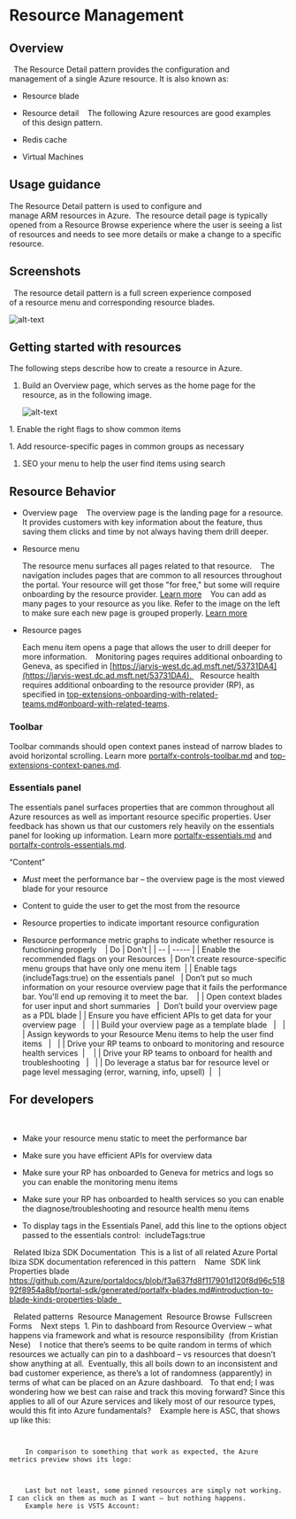 <a name="resource-management"></a>
# Resource Management

<a name="resource-management-overview"></a>
## Overview
 
The Resource Detail pattern provides the configuration and management of a single Azure resource. It is also known as: 

* Resource blade 

* Resource detail 
 
The following Azure resources are good examples of this design pattern.

* Redis cache 

* Virtual Machines 

<a name="resource-management-usage-guidance"></a>
## Usage guidance

The Resource Detail pattern is used to configure and manage ARM resources in Azure.  The resource detail page is typically opened from a Resource Browse experience where the user is seeing a list of resources and needs to see more details or make a change to a specific resource. 

<a name="resource-management-screenshots"></a>
## Screenshots
 
The resource detail pattern is a full screen experience composed of a resource menu and corresponding resource blades.  
      
![alt-text](../media/top-extensions-resources/resourceDetail.png "Resource detail full screen experience")

<a name="resource-management-getting-started-with-resources"></a>
## Getting started with resources

The following steps describe how to create a resource in Azure.

1. Build an Overview page, which serves as the home page for the resource, as in the following image.
      
    ![alt-text](../media/top-extensions-resources/overviewPage.png "Resource detail full screen experience")

1. Enable the right flags to show common items  

1. Add resource-specific pages in common groups as necessary  

1. SEO your menu to help the user find items using search 

<a name="resource-management-resource-behavior"></a>
## Resource Behavior

* Overview page 
 
    The overview page is the landing page for a resource. It provides customers with key information about the feature, thus saving them clicks and time by not always having them drill deeper. 

* Resource menu  
	
	The resource menu surfaces all pages related to that resource. 
	 
	The navigation includes pages that are common to all resources throughout the portal. Your resource will get those "for free," but some will require onboarding by the resource provider. [Learn more](top-blades-resourcemenublade.md) 
	 
	You can add as many pages to your resource as you like. Refer to the image on the left to make sure each new page is grouped properly. [Learn more](top-blades-resourcemenublade.md#add-menu-items-to-the-menu)
	 
* Resource pages  

	Each menu item opens a page that allows the user to drill deeper for more information. 
	 
	Monitoring pages requires additional onboarding to Geneva, as specified in [https://jarvis-west.dc.ad.msft.net/53731DA4](https://jarvis-west.dc.ad.msft.net/53731DA4). 
	 
	Resource health requires additional onboarding to the resource provider (RP), as specified in [top-extensions-onboarding-with-related-teams.md#onboard-with-related-teams](top-extensions-onboarding-with-related-teams.md#onboard-with-related-teams). 
  
<a name="resource-management-resource-behavior-toolbar"></a>
### Toolbar

Toolbar commands should open context panes instead of narrow blades to avoid horizontal scrolling. Learn more [portalfx-controls-toolbar.md](portalfx-controls-toolbar.md) and [top-extensions-context-panes.md](top-extensions-context-panes.md).
 
<a name="resource-management-resource-behavior-essentials-panel"></a>
### Essentials panel

The essentials panel surfaces properties that are common throughout all Azure resources as well as important resource specific properties. User feedback has shown us that our customers rely heavily on the essentials panel for looking up information. Learn more [portalfx-essentials.md](portalfx-essentials.md) and [portalfx-controls-essentials.md](portalfx-controls-essentials.md).

“Content” 

* *Must* meet the performance bar – the overview page is the most viewed blade for your resource  

* Content to guide the user to get the most from the resource 

* Resource properties to indicate important resource configuration
 
* Resource performance metric graphs to indicate whether resource is functioning properly 
 
| Do | Don't |
| -- | ----- |
| Enable the recommended flags on your Resources  | Don’t create resource-specific menu groups that have only one menu item  |
| Enable tags (includeTags:true) on the essentials panel   | Don’t put so much information on your resource overview page that it fails the performance bar. You'll end up removing it to meet the bar.    | 
| Open context blades for user input and short summaries   |  Don’t build your overview page as a PDL blade | 
| Ensure you have efficient APIs to get data for your overview page   |   | 
| Build your overview page as a template blade   |   | 
| Assign keywords to your Resource Menu items to help the user find items   |   | 
| Drive your RP teams to onboard to monitoring and resource health services  |    | 
| Drive your RP teams to onboard for health and troubleshooting   |   | 
| Do leverage a status bar for resource level or page level messaging (error, warning, info, upsell)  |   | 
 
<a name="resource-management-for-developers"></a>
## For developers
 
* Make your resource menu static to meet the performance bar 

* Make sure you have efficient APIs for overview data 

* Make sure your RP has onboarded to Geneva for metrics and logs so you can enable the monitoring menu items 

* Make sure your RP has onboarded to health services so you can enable the diagnose/troubleshooting and resource health menu items 

* To display tags in the Essentials Panel, add this line to the options object passed to the essentials control:  includeTags:true 

 
Related Ibiza SDK Documentation 
This is a list of all related Azure Portal Ibiza SDK documentation referenced in this pattern 
 
Name 	SDK link 
 
 
 
Properties blade 	https://github.com/Azure/portaldocs/blob/f3a637fd8f117901d120f8d96c51892f8954a8bf/portal-sdk/generated/portalfx-blades.md#introduction-to-blade-kinds-properties-blade  

 
Related patterns 
Resource Management 
Resource Browse 
Fullscreen 
Forms 
 
Next steps 
	1. Pin to dashboard from Resource Overview – what happens via framework and what is resource responsibility 
(from Kristian Nese)   
		I notice that there’s seems to be quite random in terms of which resources we actually can pin to a dashboard – vs resources that doesn’t show anything at all. 
				Eventually, this all boils down to an inconsistent and bad customer experience, as there’s a lot of randomness (apparently) in terms of what can be placed on an Azure dashboard.  
				To that end; I was wondering how we best can raise and track this moving forward? Since this applies to all of our Azure services and likely most of our resource types, would this fit into Azure fundamentals? 
		 
		Example here is ASC, that shows up like this: 
		
		 
		 
		In comparison to something that work as expected, the Azure metrics preview shows its logo: 
		
		 
		 
		Last but not least, some pinned resources are simply not working. I can click on them as much as I want – but nothing happens. 
		Example here is VSTS Account: 
		
		 

